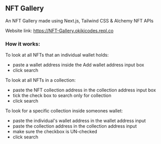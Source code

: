 ## NFT Gallery

An NFT Gallery made using Next.js, Tailwind CSS & Alchemy NFT APIs

Website link: https://NFT-Gallery.okikicodes.repl.co 

### How it works:

To look at all NFTs that an individual wallet holds:

- paste a wallet address inside the Add wallet address input box
- click search

To look at all NFTs in a collection:

- paste the NFT collection address in the collection address input box
- tick the check box to search only for collection
- click search

To look for a specific collection inside someones wallet:

- paste the individual's wallet address in the wallet address input
- paste the collection address in the collection address input
- make sure the checkbox is UN-checked
- click search
